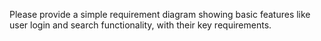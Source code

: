 Please provide a simple requirement diagram showing basic features like user login and search functionality, with their key requirements.
